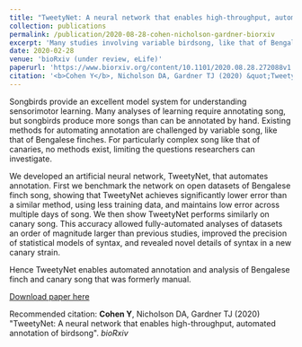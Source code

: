 ```yaml
---
title: "TweetyNet: A neural network that enables high-throughput, automated annotation of birdsong"
collection: publications
permalink: /publication/2020-08-28-cohen-nicholson-gardner-biorxiv
excerpt: 'Many studies involving variable birdsong, like that of Bengalese finches and canaries, require that experimenters annotate syllbles -  the basic components of vocal sequences. These studies are currently hindered by the lack of automation means to scale up analyses. We developed TweetyNet, an artificial neural network for automated annotation. This algorithm learns features from data, and does not require segmented syllables to predict annotations. TweetyNet allowed us to annotate many more songs of individual complex singers than previously demonstrated, with high accuracy across individuals and across species. This accuracy allowed fully-automated analyses, saved most of the labor, and revealed novel details of canary syntax in a new strain.'
date: 2020-02-28
venue: 'bioRxiv (under review, eLife)'
paperurl: 'https://www.biorxiv.org/content/10.1101/2020.08.28.272088v1.full.pdf'
citation: '<b>Cohen Y</b>, Nicholson DA, Gardner TJ (2020) &quot;TweetyNet: A neural network that enables high-throughput, automated annotation of birdsong&quot;. <i>bioRxiv</i>'
---
```

Songbirds provide an excellent model system for understanding sensorimotor learning. Many analyses of learning require annotating song, but songbirds produce more songs than can be annotated by hand. Existing methods for automating annotation are challenged by variable song, like that of Bengalese finches. For particularly complex song like that of canaries, no methods exist, limiting the questions researchers can investigate.

We developed an artificial neural network, TweetyNet, that automates annotation. First we benchmark the network on open datasets of Bengalese finch song, showing that TweetyNet achieves significantly lower error than a similar method, using less training data, and maintains low error across multiple days of song. We then show TweetyNet performs similarly on canary song. This accuracy allowed fully-automated analyses of datasets an order of magnitude larger than previous studies, improved the precision of statistical models of syntax, and revealed novel details of syntax in a new canary strain.

Hence TweetyNet enables automated annotation and analysis of Bengalese finch and canary song that was formerly manual.

[Download paper here](https://www.biorxiv.org/content/10.1101/2020.08.28.272088v1.full.pdf)

Recommended citation: <b>Cohen Y</b>, Nicholson DA, Gardner TJ (2020) "TweetyNet: A neural network that enables high-throughput, automated annotation of birdsong". <i>bioRxiv</i>
